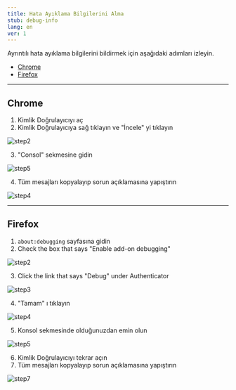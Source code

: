 ```yaml
---
title: Hata Ayıklama Bilgilerini Alma
stub: debug-info
lang: en
ver: 1
---
```


Ayrıntılı hata ayıklama bilgilerini bildirmek için aşağıdaki adımları izleyin.

- [Chrome](#chrome)
- [Firefox](#firefox)

* * *

## Chrome

1. Kimlik Doğrulayıcıyı aç
2. Kimlik Doğrulayıcıya sağ tıklayın ve "İncele" yi tıklayın

![step2](/assets/debugging-screenshots/chrome/step2.PNG)

3. "Consol" sekmesine gidin

![step5](/assets/debugging-screenshots/chrome/step3.PNG)

4. Tüm mesajları kopyalayıp sorun açıklamasına yapıştırın

![step4](/assets/debugging-screenshots/chrome/step4.PNG)

* * *

## Firefox

1. `about:debugging` sayfasına gidin
2. Check the box that says "Enable add-on debugging"

![step2](/assets/debugging-screenshots/firefox/step2.PNG)

3. Click the link that says "Debug" under Authenticator 

![step3](/assets/debugging-screenshots/firefox/step3.PNG)

4. "Tamam" ı tıklayın

![step4](/assets/debugging-screenshots/firefox/step4.PNG)

5. Konsol sekmesinde olduğunuzdan emin olun

![step5](/assets/debugging-screenshots/firefox/step5.PNG)

6. Kimlik Doğrulayıcıyı tekrar açın
7. Tüm mesajları kopyalayıp sorun açıklamasına yapıştırın

![step7](/assets/debugging-screenshots/firefox/step7.PNG)